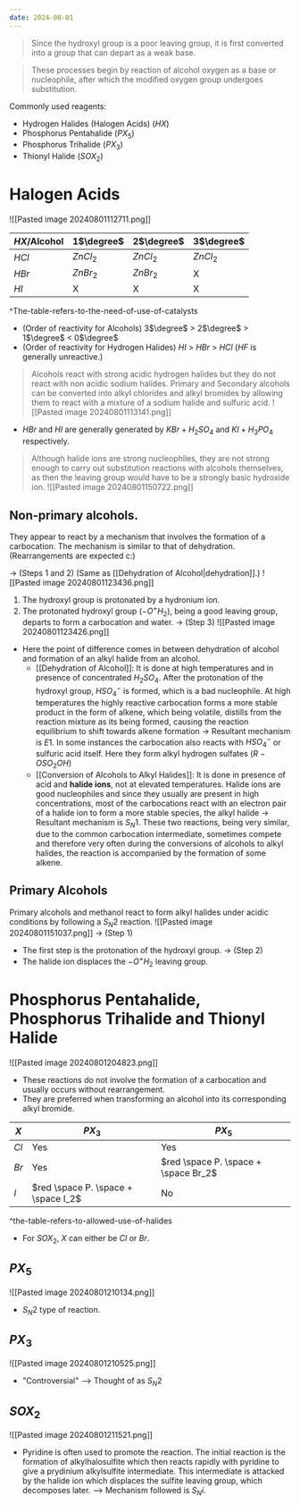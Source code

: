 ```yaml
---
date: 2024-08-01
---
```

> Since the hydroxyl group is a poor leaving group, it is first converted into a group that can depart as a weak base.

> These processes begin by reaction of alcohol oxygen as a base or nucleophile, after which the modified oxygen group undergoes substitution.

Commonly used reagents:
- Hydrogen Halides (Halogen Acids) ($HX$)
- Phosphorus Pentahalide ($PX_5$) 
- Phosphorus Trihalide ($PX_3$)
- Thionyl Halide ($SOX_2$)
# Halogen Acids
![[Pasted image 20240801112711.png]]

| $HX$/Alcohol | 1$\degree$ | 2$\degree$ | 3$\degree$ |
| ------------ | ---------- | ---------- | ---------- |
| $HCl$        | $ZnCl_2$   | $ZnCl_2$   | $ZnCl_2$   |
| $HBr$        | $ZnBr_2$   | $ZnBr_2$   | X          |
| $HI$         | X          | X          | X          |
^The-table-refers-to-the-need-of-use-of-catalysts
- (Order of reactivity for Alcohols) 3$\degree$ > 2$\degree$ > 1$\degree$ < 0$\degree$
- (Order of reactivity for Hydrogen Halides) $HI$ > $HBr$ > $HCl$ ($HF$ is generally unreactive.)
> Alcohols react with strong acidic hydrogen halides but they do not react with non acidic sodium halides. Primary and Secondary alcohols can be converted into alkyl chlorides and alkyl bromides by allowing them to react with a mixture of a sodium halide and sulfuric acid. ![[Pasted image 20240801113141.png]]

- $HBr$ and $HI$ are generally generated by $KBr + H_2SO_4$ and $KI + H_3PO_4$ respectively. 
> Although halide ions are strong nucleophiles, they are not strong enough to carry out substitution reactions with alcohols themselves, as then the leaving group would have to be a strongly basic hydroxide ion.
> ![[Pasted image 20240801150722.png]]
## Non-primary alcohols.
They appear to react by a mechanism that involves the formation of a carbocation. The mechanism is similar to that of dehydration. (Rearrangements are expected c:)

-> (Steps 1 and 2) (Same as [[Dehydration of Alcohol|dehydration]].)
![[Pasted image 20240801123436.png]]
1. The hydroxyl group is protonated by a hydronium ion.
2. The protonated hydroxyl group ($-O^+H_2$), being a good leaving group, departs to form a carbocation and water.
-> (Step 3)
![[Pasted image 20240801123426.png]]
- Here the point of difference comes in between dehydration of alcohol and formation of an alkyl halide from an alcohol.
	- [[Dehydration of Alcohol]]:
	  It is done at high temperatures and in presence of concentrated $H_2SO_4$. After the protonation of the hydroxyl group, $HSO_4^-$ is formed, which is a bad nucleophile. At high temperatures the highly reactive carbocation forms a more stable product in the form of alkene, which being volatile, distills from the reaction mixture as its being formed, causing the reaction equilibrium to shift towards alkene formation -> Resultant mechanism is $E1$.
	  In some instances the carbocation also reacts with $HSO_4^-$ or sulfuric acid itself. Here they form alkyl hydrogen sulfates ($R-OSO_2OH$)
	- [[Conversion of Alcohols to Alkyl Halides]]:
		It is done in presence of acid and **halide ions**, not at elevated temperatures. Halide ions are good nucleophiles and since they usually are present in high concentrations, most of the carbocations react with an electron pair of a halide ion to form a more stable species, the alkyl halide -> Resultant mechanism is $S_N1$.
	These two reactions, being very similar, due to the common carbocation intermediate, sometimes compete and therefore very often during the conversions of alcohols to alkyl halides, the reaction is accompanied by the formation of some alkene.
## Primary Alcohols
Primary alcohols and methanol react to form alkyl halides under acidic conditions by following a $S_N2$ reaction.
![[Pasted image 20240801151037.png]]
-> (Step 1)
- The first step is the protonation of the hydroxyl group.
-> (Step 2)
- The halide ion displaces the $-O^+H_2$ leaving group.

# Phosphorus Pentahalide, Phosphorus Trihalide and Thionyl Halide
![[Pasted image 20240801204823.png]]
- These reactions do not involve the formation of a carbocation and usually occurs without rearrangement. 
- They are preferred when transforming an alcohol into its corresponding alkyl bromide.

| $X$  | $PX_3$                              | $PX_5$                               |
| ---- | ----------------------------------- | ------------------------------------ |
| $Cl$ | Yes                                 | Yes                                  |
| $Br$ | Yes                                 | $red \space P. \space + \space Br_2$ |
| $I$  | $red \space P. \space + \space I_2$ | No                                   |
^the-table-refers-to-allowed-use-of-halides
- For $SOX_2$, $X$ can either be $Cl$ or $Br$.
## $PX_5$
![[Pasted image 20240801210134.png]]
- $S_N2$ type of reaction.
## $PX_3$
![[Pasted image 20240801210525.png]]
- "Controversial" --> Thought of as $S_N2$
## $SOX_2$
![[Pasted image 20240801211521.png]]
- Pyridine is often used to promote the reaction. The initial reaction is the formation of alkylhalosulfite which then reacts rapidly with pyridine to give a prydinium alkylsulfite intermediate. This intermediate is attacked by the halide ion which displaces the sulfite leaving group, which decomposes later. --> Mechanism followed is $S_Ni$.